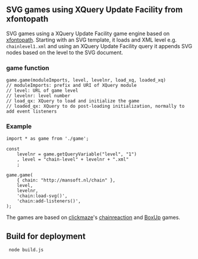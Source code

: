 ## SVG games using XQuery Update Facility from xfontopath

SVG games using a XQuery Update Facility game engine based on [xfontopath](https://github.com/FontoXML/fontoxpath). Starting with an SVG template, it loads and XML level e.g. `chainlevel1.xml` and using an XQuery Update Facility query it appends SVG nodes based on the level to the SVG document.

### game function
    game.game(moduleImports, level, levelnr, load_xq, loaded_xq)
    // moduleImports: prefix and URI of XQuery module
    // level: URL of game level
    // levelnr: level number
    // load_qx: XQuery to load and initialize the game
    // loaded_qx: XQuery to do post-loading initialization, normally to add event listeners

### Example
    import * as game from './game';
    
    const
        levelnr = game.getQueryVariable("level", "1")
        , level = "chain-level" + levelnr + ".xml"
        ;
    
    game.game(
    	{ chain: "http://mansoft.nl/chain" },
    	level,
    	levelnr,
    	'chain:load-svg()',
    	'chain:add-listeners()',
    );


 The games are based on [clickmaze](https://clickmazes.com/)'s [chainreaction](https://clickmazes.com/chain/new-chain.htm) and [BoxUp](https://clickmazes.com/boxup/new-boxup.htm) games.
 
 ## Build for deployment
     node build.js
